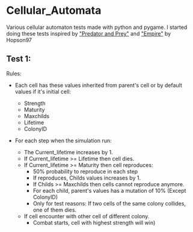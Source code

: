 # Cellular_Automata
Various cellular automaton tests made with python and pygame.
I started doing these tests inspired by ["Predator and Prey"](https://github.com/Hopson97/CellularAutomaton) and ["Empire"](https://github.com/Hopson97/Empire) by Hopson97

## Test 1:
Rules:
- Each cell has these values inherited from parent's cell or by default values if it's initial cell:
  - Strength
  - Maturity
  - Maxchilds
  - Lifetime
  - ColonyID

- For each step when the simulation run:
  - The Current_lifetime increases by 1.
  - If Current_lifetime >= Lifetime then cell dies.
  - If Current_lifetime >= Maturity then cell reproduces:
    - 50% probability to reproduce in each step
    - If reproduces, Childs values increases by 1.
    - If Childs >= Maxchilds then cells cannot reproduce anymore.
    - For each child, parent's values has a mutation of 10% (Except ColonyID)
    - Only for test reasons: If two cells of the same colony collides, one of them dies.
  - If cell encounter with other cell of different colony.
    - Combat starts, cell with highest strength will win)

